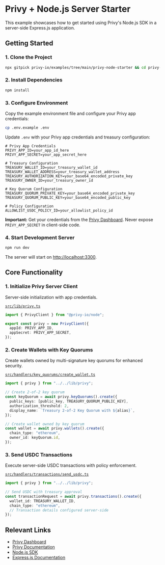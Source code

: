 # Privy + Node.js Server Starter

This example showcases how to get started using Privy's Node.js SDK in a server-side Express.js application.

## Getting Started

### 1. Clone the Project

```bash
npx gitpick privy-io/examples/tree/main/privy-node-starter && cd privy-node-starter
```

### 2. Install Dependencies

```bash
npm install
```

### 3. Configure Environment

Copy the example environment file and configure your Privy app credentials:

```bash
cp .env.example .env
```

Update `.env` with your Privy app credentials and treasury configuration:

```env
# Privy App Credentials
PRIVY_APP_ID=your_app_id_here
PRIVY_APP_SECRET=your_app_secret_here

# Treasury Configuration
TREASURY_WALLET_ID=your_treasury_wallet_id
TREASURY_WALLET_ADDRESS=your_treasury_wallet_address
TREASURY_AUTHORIZATION_KEY=your_base64_encoded_private_key
TREASURY_OWNER_ID=your_treasury_owner_id

# Key Quorum Configuration
TREASURY_QUORUM_PRIVATE_KEY=your_base64_encoded_private_key
TREASURY_QUORUM_PUBLIC_KEY=your_base64_encoded_public_key

# Policy Configuration
ALLOWLIST_USDC_POLICY_ID=your_allowlist_policy_id
```

**Important:** Get your credentials from the [Privy Dashboard](https://dashboard.privy.io). Never expose `PRIVY_APP_SECRET` in client-side code.

### 4. Start Development Server

```bash
npm run dev
```

The server will start on [http://localhost:3300](http://localhost:3300).

## Core Functionality

### 1. Initialize Privy Server Client

Server-side initialization with app credentials.

[`src/lib/privy.ts`](./src/lib/privy.ts)
```typescript
import { PrivyClient } from "@privy-io/node";

export const privy = new PrivyClient({
  appId: PRIVY_APP_ID,
  appSecret: PRIVY_APP_SECRET,
});
```

### 2. Create Wallets with Key Quorums

Create wallets owned by multi-signature key quorums for enhanced security.

[`src/handlers/key_quorums/create_wallet.ts`](./src/handlers/key_quorums/create_wallet.ts)
```typescript
import { privy } from "../../lib/privy";

// Create 2-of-2 key quorum
const keyQuorum = await privy.keyQuorums().create({
  public_keys: [public_key, TREASURY_QUORUM_PUBLIC_KEY],
  authorization_threshold: 2,
  display_name: `Treasury 2-of-2 Key Quorum with ${alias}`,
});

// Create wallet owned by key quorum
const wallet = await privy.wallets().create({
  chain_type: "ethereum",
  owner_id: keyQuorum.id,
});
```

### 3. Send USDC Transactions

Execute server-side USDC transactions with policy enforcement.

[`src/handlers/transactions/send_usdc.ts`](./src/handlers/transactions/send_usdc.ts)
```typescript
import { privy } from "../../lib/privy";

// Send USDC with treasury approval
const transactionRequest = await privy.transactions().create({
  wallet_id: TREASURY_WALLET_ID,
  chain_type: "ethereum",
  // Transaction details configured server-side
});
```

## Relevant Links

- [Privy Dashboard](https://dashboard.privy.io)
- [Privy Documentation](https://docs.privy.io)
- [Node.js SDK](https://www.npmjs.com/package/@privy-io/node)
- [Express.js Documentation](https://expressjs.com/)
